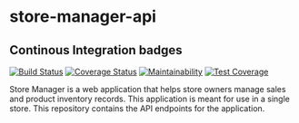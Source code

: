# store-manager-api

## Continous Integration badges
[![Build Status](https://travis-ci.com/calebrotich10/store-manager-api.svg?branch=develop)](https://travis-ci.com/calebrotich10/store-manager-api) [![Coverage Status](https://coveralls.io/repos/github/calebrotich10/store-manager-api/badge.svg?branch=develop)](https://coveralls.io/github/calebrotich10/store-manager-api?branch=develop) [![Maintainability](https://api.codeclimate.com/v1/badges/e87820f417b8d15c3a64/maintainability)](https://codeclimate.com/github/calebrotich10/store-manager-api/maintainability) [![Test Coverage](https://api.codeclimate.com/v1/badges/e87820f417b8d15c3a64/test_coverage)](https://codeclimate.com/github/calebrotich10/store-manager-api/test_coverage)



Store Manager is a web application that helps store owners manage sales and product inventory records. This application is meant for use in a single store. This repository contains the API endpoints for the application.

